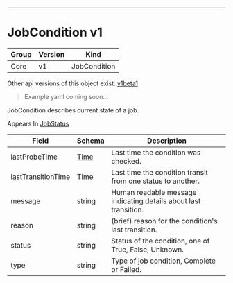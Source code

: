 

-----------
# JobCondition v1

Group        | Version     | Kind
------------ | ---------- | -----------
Core | v1 | JobCondition





<aside class="notice">Other api versions of this object exist: <a href="#jobcondition-v1beta1">v1beta1</a> </aside>

> Example yaml coming soon...


JobCondition describes current state of a job.

<aside class="notice">
Appears In <a href="#jobstatus-v1">JobStatus</a> </aside>

Field        | Schema     | Description
------------ | ---------- | -----------
lastProbeTime | [Time](#time-unversioned) | Last time the condition was checked.
lastTransitionTime | [Time](#time-unversioned) | Last time the condition transit from one status to another.
message | string | Human readable message indicating details about last transition.
reason | string | (brief) reason for the condition's last transition.
status | string | Status of the condition, one of True, False, Unknown.
type | string | Type of job condition, Complete or Failed.






